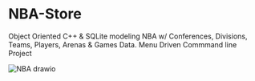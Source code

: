 # NBA-Store
Object Oriented C++ &amp; SQLite modeling NBA w/ Conferences, Divisions, Teams, Players, Arenas &amp; Games Data. Menu Driven Commmand line Project

![NBA drawio](https://user-images.githubusercontent.com/49708426/168410953-ea04b9c1-a67e-4a9c-9a7d-a443ef64794e.png)
